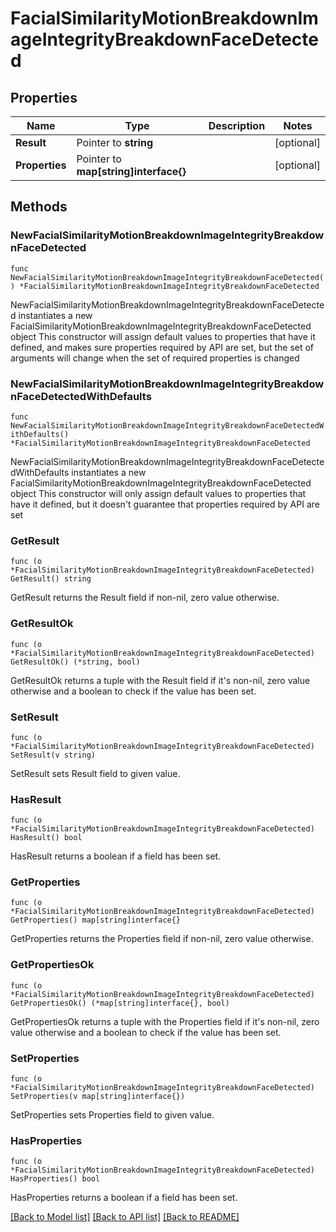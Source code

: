 # FacialSimilarityMotionBreakdownImageIntegrityBreakdownFaceDetected

## Properties

Name | Type | Description | Notes
------------ | ------------- | ------------- | -------------
**Result** | Pointer to **string** |  | [optional] 
**Properties** | Pointer to **map[string]interface{}** |  | [optional] 

## Methods

### NewFacialSimilarityMotionBreakdownImageIntegrityBreakdownFaceDetected

`func NewFacialSimilarityMotionBreakdownImageIntegrityBreakdownFaceDetected() *FacialSimilarityMotionBreakdownImageIntegrityBreakdownFaceDetected`

NewFacialSimilarityMotionBreakdownImageIntegrityBreakdownFaceDetected instantiates a new FacialSimilarityMotionBreakdownImageIntegrityBreakdownFaceDetected object
This constructor will assign default values to properties that have it defined,
and makes sure properties required by API are set, but the set of arguments
will change when the set of required properties is changed

### NewFacialSimilarityMotionBreakdownImageIntegrityBreakdownFaceDetectedWithDefaults

`func NewFacialSimilarityMotionBreakdownImageIntegrityBreakdownFaceDetectedWithDefaults() *FacialSimilarityMotionBreakdownImageIntegrityBreakdownFaceDetected`

NewFacialSimilarityMotionBreakdownImageIntegrityBreakdownFaceDetectedWithDefaults instantiates a new FacialSimilarityMotionBreakdownImageIntegrityBreakdownFaceDetected object
This constructor will only assign default values to properties that have it defined,
but it doesn't guarantee that properties required by API are set

### GetResult

`func (o *FacialSimilarityMotionBreakdownImageIntegrityBreakdownFaceDetected) GetResult() string`

GetResult returns the Result field if non-nil, zero value otherwise.

### GetResultOk

`func (o *FacialSimilarityMotionBreakdownImageIntegrityBreakdownFaceDetected) GetResultOk() (*string, bool)`

GetResultOk returns a tuple with the Result field if it's non-nil, zero value otherwise
and a boolean to check if the value has been set.

### SetResult

`func (o *FacialSimilarityMotionBreakdownImageIntegrityBreakdownFaceDetected) SetResult(v string)`

SetResult sets Result field to given value.

### HasResult

`func (o *FacialSimilarityMotionBreakdownImageIntegrityBreakdownFaceDetected) HasResult() bool`

HasResult returns a boolean if a field has been set.

### GetProperties

`func (o *FacialSimilarityMotionBreakdownImageIntegrityBreakdownFaceDetected) GetProperties() map[string]interface{}`

GetProperties returns the Properties field if non-nil, zero value otherwise.

### GetPropertiesOk

`func (o *FacialSimilarityMotionBreakdownImageIntegrityBreakdownFaceDetected) GetPropertiesOk() (*map[string]interface{}, bool)`

GetPropertiesOk returns a tuple with the Properties field if it's non-nil, zero value otherwise
and a boolean to check if the value has been set.

### SetProperties

`func (o *FacialSimilarityMotionBreakdownImageIntegrityBreakdownFaceDetected) SetProperties(v map[string]interface{})`

SetProperties sets Properties field to given value.

### HasProperties

`func (o *FacialSimilarityMotionBreakdownImageIntegrityBreakdownFaceDetected) HasProperties() bool`

HasProperties returns a boolean if a field has been set.


[[Back to Model list]](../README.md#documentation-for-models) [[Back to API list]](../README.md#documentation-for-api-endpoints) [[Back to README]](../README.md)


